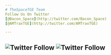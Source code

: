 ```yaml
---
# TheSpaceTGE Team
Follow Us On Twitter
[@Bacon_Space](http://twitter.com/Bacon_Space)
[@AMTraxTGE](http://twitter.com/AMTraxTGE)

---
```

![Twitter Follow](https://img.shields.io/twitter/follow/Bacon_Space.svg?style=social?style=flat-square) 
![Twitter Follow](https://img.shields.io/twitter/follow/AMTraxTGE.svg?style=social?style=flat-square)
---
